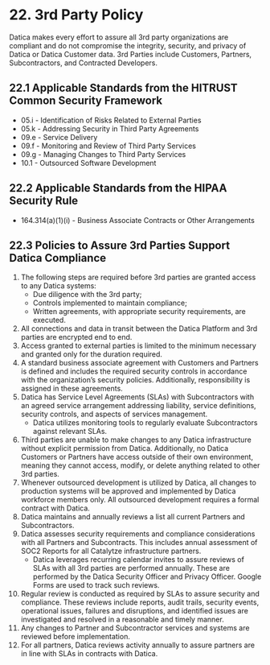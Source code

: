 # 22. 3rd Party Policy

Datica makes every effort to assure all 3rd party organizations are compliant and do not compromise the integrity, security, and privacy of Datica or Datica Customer data. 3rd Parties include Customers, Partners, Subcontractors, and Contracted Developers.

## 22.1 Applicable Standards from the HITRUST Common Security Framework

*  05.i - Identification of Risks Related to External Parties
*  05.k - Addressing Security in Third Party Agreements
*  09.e - Service Delivery
*  09.f - Monitoring and Review of Third Party Services
*  09.g - Managing Changes to Third Party Services
*  10.1 - Outsourced Software Development

## 22.2 Applicable Standards from the HIPAA Security Rule

* 164.314(a)(1)(i) - Business Associate Contracts or Other Arrangements

## 22.3 Policies to Assure 3rd Parties Support Datica Compliance

1. The following steps are required before 3rd parties are granted access to any Datica systems:
	* Due diligence with the 3rd party;
	* Controls implemented to maintain compliance;
	* Written agreements, with appropriate security requirements, are executed.
2. All connections and data in transit between the Datica Platform and 3rd parties are encrypted end to end.
3. Access granted to external parties is limited to the minimum necessary and granted only for the duration required.
4. A standard business associate agreement with Customers and Partners is defined and includes the required security controls in accordance with the organization’s security policies. Additionally, responsibility is assigned in these agreements.
5. Datica has Service Level Agreements (SLAs) with Subcontractors with an agreed service arrangement addressing liability, service definitions, security controls, and aspects of services management.
	* Datica utilizes monitoring tools to regularly evaluate Subcontractors against relevant SLAs.
7. Third parties are unable to make changes to any Datica infrastructure without explicit permission from Datica. Additionally, no Datica Customers or Partners have access outside of their own environment, meaning they cannot access, modify, or delete anything related to other 3rd parties.
8. Whenever outsourced development is utilized by Datica, all changes to production systems will be approved and implemented by Datica workforce members only. All outsourced development requires a formal contract with Datica.
9. Datica maintains and annually reviews a list all current Partners and Subcontractors.
10. Datica assesses security requirements and compliance considerations with all Partners and Subcontracts. This includes annual assessment of SOC2 Reports for all Catalytze infrastructure partners.
 	* Datica leverages recurring calendar invites to assure reviews of SLAs with all 3rd parties are performed annually. These are performed by the Datica Security Officer and Privacy Officer. Google Forms are used to track such reviews.
11. Regular review is conducted as required by SLAs to assure security and compliance. These reviews include reports, audit trails, security events, operational issues, failures and disruptions, and identified issues are investigated and resolved in a reasonable and timely manner.
13. Any changes to Partner and Subcontractor services and systems are reviewed before implementation.
14. For all partners, Datica reviews activity annually to assure partners are in line with SLAs in contracts with Datica.
